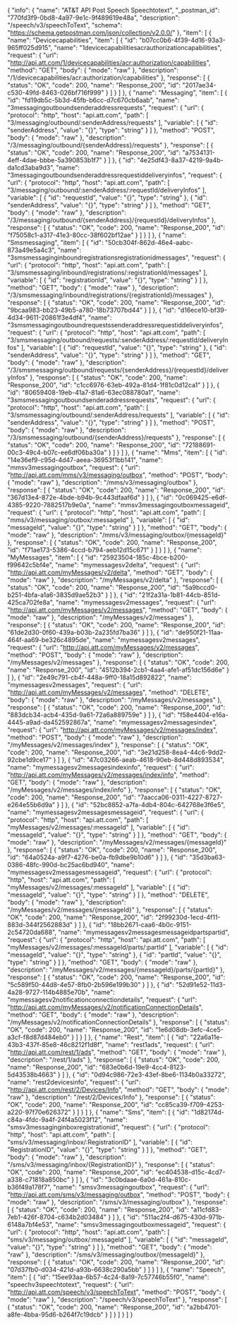 {
  "info": {
    "name": "AT&T API Post Speech Speechtotext",
    "_postman_id": "770fd3f9-0bd8-4a97-9e1c-9f489619e48a",
    "description": "/speech/v3/speechToText",
    "schema": "https://schema.getpostman.com/json/collection/v2.0.0/"
  },
  "item": [
    {
      "name": "Devicecapabilities",
      "item": [
        {
          "id": "b07cc0b6-4f39-4d16-93a3-965ff025d915",
          "name": "1devicecapabilitiesacrauthorizationcapabilities",
          "request": {
            "url": "http://api.att.com/1/devicecapabilities/acr:authorization/capabilities",
            "method": "GET",
            "body": {
              "mode": "raw"
            },
            "description": "/1/devicecapabilities/acr:authorization/capabilities"
          },
          "response": [
            {
              "status": "OK",
              "code": 200,
              "name": "Response_200",
              "id": "2017ae34-c530-49fd-8463-026bf716f999"
            }
          ]
        }
      ]
    },
    {
      "name": "Messaging",
      "item": [
        {
          "id": "fd19db5c-5b3d-45fb-b6cc-d7c670cb6aab",
          "name": "3messagingoutboundsenderaddressrequests",
          "request": {
            "url": {
              "protocol": "http",
              "host": "api.att.com",
              "path": [
                "3/messaging/outbound/:senderAddress/requests"
              ],
              "variable": [
                {
                  "id": "senderAddress",
                  "value": "{}",
                  "type": "string"
                }
              ]
            },
            "method": "POST",
            "body": {
              "mode": "raw"
            },
            "description": "/3/messaging/outbound/{senderAddress}/requests"
          },
          "response": [
            {
              "status": "OK",
              "code": 200,
              "name": "Response_200",
              "id": "a7534131-4eff-4dae-bbbe-5a390853b1f7"
            }
          ]
        },
        {
          "id": "4e25df43-8a37-4219-9a4b-da1cd3aba9d3",
          "name": "3messagingoutboundsenderaddressrequestiddeliveryinfos",
          "request": {
            "url": {
              "protocol": "http",
              "host": "api.att.com",
              "path": [
                "3/messaging/outbound/:senderAddress/:requestId/deliveryInfos"
              ],
              "variable": [
                {
                  "id": "requestId",
                  "value": "{}",
                  "type": "string"
                },
                {
                  "id": "senderAddress",
                  "value": "{}",
                  "type": "string"
                }
              ]
            },
            "method": "GET",
            "body": {
              "mode": "raw"
            },
            "description": "/3/messaging/outbound/{senderAddress}/{requestId}/deliveryInfos"
          },
          "response": [
            {
              "status": "OK",
              "code": 200,
              "name": "Response_200",
              "id": "f75058c1-a317-41e3-80cc-38f602bf12ae"
            }
          ]
        }
      ]
    },
    {
      "name": "Smsmessaging",
      "item": [
        {
          "id": "50cb304f-862d-46e4-aabc-873a49e5a4c3",
          "name": "3smsmessaginginboundregistrationsregistrationidmessages",
          "request": {
            "url": {
              "protocol": "http",
              "host": "api.att.com",
              "path": [
                "3/smsmessaging/inbound/registrations/:registrationId/messages"
              ],
              "variable": [
                {
                  "id": "registrationId",
                  "value": "{}",
                  "type": "string"
                }
              ]
            },
            "method": "GET",
            "body": {
              "mode": "raw"
            },
            "description": "/3/smsmessaging/inbound/registrations/{registrationId}/messages"
          },
          "response": [
            {
              "status": "OK",
              "code": 200,
              "name": "Response_200",
              "id": "9bcaa983-bb23-49b5-a780-18b73707bd44"
            }
          ]
        },
        {
          "id": "d16ece10-bf39-4d34-9611-20861f3e4df4",
          "name": "3smsmessagingoutboundrequestssenderaddressrequestiddeliveryinfos",
          "request": {
            "url": {
              "protocol": "http",
              "host": "api.att.com",
              "path": [
                "3/smsmessaging/outbound/requests/:senderAddress/:requestId/deliveryInfos"
              ],
              "variable": [
                {
                  "id": "requestId",
                  "value": "{}",
                  "type": "string"
                },
                {
                  "id": "senderAddress",
                  "value": "{}",
                  "type": "string"
                }
              ]
            },
            "method": "GET",
            "body": {
              "mode": "raw"
            },
            "description": "/3/smsmessaging/outbound/requests/{senderAddress}/{requestId}/deliveryInfos"
          },
          "response": [
            {
              "status": "OK",
              "code": 200,
              "name": "Response_200",
              "id": "c1cc6976-63eb-492a-81d4-1f81c0d12ca1"
            }
          ]
        },
        {
          "id": "80659408-19eb-41a7-81a6-63ec088780a1",
          "name": "3smsmessagingoutboundsenderaddressrequests",
          "request": {
            "url": {
              "protocol": "http",
              "host": "api.att.com",
              "path": [
                "3/smsmessaging/outbound/:senderAddress/requests"
              ],
              "variable": [
                {
                  "id": "senderAddress",
                  "value": "{}",
                  "type": "string"
                }
              ]
            },
            "method": "POST",
            "body": {
              "mode": "raw"
            },
            "description": "/3/smsmessaging/outbound/{senderAddress}/requests"
          },
          "response": [
            {
              "status": "OK",
              "code": 200,
              "name": "Response_200",
              "id": "72188691-00c3-49c4-b07c-ee6df06ba30a"
            }
          ]
        }
      ]
    },
    {
      "name": "Mms",
      "item": [
        {
          "id": "14e36ef9-c95d-4d47-aeea-36953f1bb141",
          "name": "mmsv3messagingoutbox",
          "request": {
            "url": "http://api.att.com/mms/v3/messaging/outbox",
            "method": "POST",
            "body": {
              "mode": "raw"
            },
            "description": "/mms/v3/messaging/outbox"
          },
          "response": [
            {
              "status": "OK",
              "code": 200,
              "name": "Response_200",
              "id": "367d13e4-872e-4bde-b94b-9c443dfaaf6d"
            }
          ]
        },
        {
          "id": "0c069425-e6df-4385-9220-7882517b9e0a",
          "name": "mmsv3messagingoutboxmessageid",
          "request": {
            "url": {
              "protocol": "http",
              "host": "api.att.com",
              "path": [
                "mms/v3/messaging/outbox/:messageId"
              ],
              "variable": [
                {
                  "id": "messageId",
                  "value": "{}",
                  "type": "string"
                }
              ]
            },
            "method": "GET",
            "body": {
              "mode": "raw"
            },
            "description": "/mms/v3/messaging/outbox/{messageId}"
          },
          "response": [
            {
              "status": "OK",
              "code": 200,
              "name": "Response_200",
              "id": "f71ae173-5386-4ccd-b794-aeb12d15c671"
            }
          ]
        }
      ]
    },
    {
      "name": "MyMessages",
      "item": [
        {
          "id": "25923504-185c-4bce-b200-f99642c5bf4e",
          "name": "mymessagesv2delta",
          "request": {
            "url": "http://api.att.com/myMessages/v2/delta",
            "method": "GET",
            "body": {
              "mode": "raw"
            },
            "description": "/myMessages/v2/delta"
          },
          "response": [
            {
              "status": "OK",
              "code": 200,
              "name": "Response_200",
              "id": "5a9bccd0-b251-4bfa-a1a6-3835d9ae52b3"
            }
          ]
        },
        {
          "id": "21f2a31a-1b81-44cb-851d-425ca702fe8a",
          "name": "mymessagesv2messages",
          "request": {
            "url": "http://api.att.com/myMessages/v2/messages",
            "method": "GET",
            "body": {
              "mode": "raw"
            },
            "description": "/myMessages/v2/messages"
          },
          "response": [
            {
              "status": "OK",
              "code": 200,
              "name": "Response_200",
              "id": "61de2d30-0f60-439a-b03b-2a235fd7ba36"
            }
          ]
        },
        {
          "id": "de950f21-11aa-464f-aa69-be326c4895de",
          "name": "mymessagesv2messages",
          "request": {
            "url": "http://api.att.com/myMessages/v2/messages",
            "method": "POST",
            "body": {
              "mode": "raw"
            },
            "description": "/myMessages/v2/messages"
          },
          "response": [
            {
              "status": "OK",
              "code": 200,
              "name": "Response_200",
              "id": "4512b394-2cb1-4aa4-afe1-af51dc156d6e"
            }
          ]
        },
        {
          "id": "2e49c791-cb4f-448a-9ff0-18a15d892822",
          "name": "mymessagesv2messages",
          "request": {
            "url": "http://api.att.com/myMessages/v2/messages",
            "method": "DELETE",
            "body": {
              "mode": "raw"
            },
            "description": "/myMessages/v2/messages"
          },
          "response": [
            {
              "status": "OK",
              "code": 200,
              "name": "Response_200",
              "id": "883dcb34-acb4-435d-9a61-72a6a889759e"
            }
          ]
        },
        {
          "id": "f58e4404-e16a-4445-a9ad-da452592867a",
          "name": "mymessagesv2messagesindex",
          "request": {
            "url": "http://api.att.com/myMessages/v2/messages/index",
            "method": "POST",
            "body": {
              "mode": "raw"
            },
            "description": "/myMessages/v2/messages/index"
          },
          "response": [
            {
              "status": "OK",
              "code": 200,
              "name": "Response_200",
              "id": "3e21d258-8ea4-44c6-9dd2-92cbe1d9ce17"
            }
          ]
        },
        {
          "id": "47c03266-aeab-4618-90eb-8d448d893534",
          "name": "mymessagesv2messagesindexinfo",
          "request": {
            "url": "http://api.att.com/myMessages/v2/messages/index/info",
            "method": "GET",
            "body": {
              "mode": "raw"
            },
            "description": "/myMessages/v2/messages/index/info"
          },
          "response": [
            {
              "status": "OK",
              "code": 200,
              "name": "Response_200",
              "id": "7aacca06-0311-4227-8727-e264e55b6d9a"
            }
          ]
        },
        {
          "id": "52bc8852-a7fa-4db4-804c-642768e3f6e5",
          "name": "mymessagesv2messagesmessageid",
          "request": {
            "url": {
              "protocol": "http",
              "host": "api.att.com",
              "path": [
                "myMessages/v2/messages/:messageId"
              ],
              "variable": [
                {
                  "id": "messageId",
                  "value": "{}",
                  "type": "string"
                }
              ]
            },
            "method": "GET",
            "body": {
              "mode": "raw"
            },
            "description": "/myMessages/v2/messages/{messageId}"
          },
          "response": [
            {
              "status": "OK",
              "code": 200,
              "name": "Response_200",
              "id": "64a0524a-a9f7-4276-be0a-fb9dbe9b10d6"
            }
          ]
        },
        {
          "id": "35d3ba63-0386-48fc-990d-bc25ac6bd940",
          "name": "mymessagesv2messagesmessageid",
          "request": {
            "url": {
              "protocol": "http",
              "host": "api.att.com",
              "path": [
                "myMessages/v2/messages/:messageId"
              ],
              "variable": [
                {
                  "id": "messageId",
                  "value": "{}",
                  "type": "string"
                }
              ]
            },
            "method": "DELETE",
            "body": {
              "mode": "raw"
            },
            "description": "/myMessages/v2/messages/{messageId}"
          },
          "response": [
            {
              "status": "OK",
              "code": 200,
              "name": "Response_200",
              "id": "2f99230d-1ecd-4f11-883d-344f2562883d"
            }
          ]
        },
        {
          "id": "18bb2671-caa6-4b0c-9151-2c54720da688",
          "name": "mymessagesv2messagesmessageidpartspartid",
          "request": {
            "url": {
              "protocol": "http",
              "host": "api.att.com",
              "path": [
                "myMessages/v2/messages/:messageId/parts/:partId"
              ],
              "variable": [
                {
                  "id": "messageId",
                  "value": "{}",
                  "type": "string"
                },
                {
                  "id": "partId",
                  "value": "{}",
                  "type": "string"
                }
              ]
            },
            "method": "GET",
            "body": {
              "mode": "raw"
            },
            "description": "/myMessages/v2/messages/{messageId}/parts/{partId}"
          },
          "response": [
            {
              "status": "OK",
              "code": 200,
              "name": "Response_200",
              "id": "5c589f50-44d8-4e57-8fb0-2b596e199b30"
            }
          ]
        },
        {
          "id": "52d91e52-11d3-4a28-9727-114b4885e70b",
          "name": "mymessagesv2notificationconnectiondetails",
          "request": {
            "url": "http://api.att.com/myMessages/v2/notificationConnectionDetails",
            "method": "GET",
            "body": {
              "mode": "raw"
            },
            "description": "/myMessages/v2/notificationConnectionDetails"
          },
          "response": [
            {
              "status": "OK",
              "code": 200,
              "name": "Response_200",
              "id": "1e6d08db-3efc-4ce5-a3cf-f8d87d484eb0"
            }
          ]
        }
      ]
    },
    {
      "name": "Rest",
      "item": [
        {
          "id": "22a6a11e-43b3-437f-85e8-46c8212f1d8f",
          "name": "rest1ads",
          "request": {
            "url": "http://api.att.com/rest/1/ads",
            "method": "GET",
            "body": {
              "mode": "raw"
            },
            "description": "/rest/1/ads"
          },
          "response": [
            {
              "status": "OK",
              "code": 200,
              "name": "Response_200",
              "id": "683e0b6d-19e9-4cc4-8123-5d43538b4663"
            }
          ]
        },
        {
          "id": "0d94c986-72e3-43ef-8be6-1134b0a33272",
          "name": "rest2devicesinfo",
          "request": {
            "url": "http://api.att.com/rest/2/Devices/Info",
            "method": "GET",
            "body": {
              "mode": "raw"
            },
            "description": "/rest/2/Devices/Info"
          },
          "response": [
            {
              "status": "OK",
              "code": 200,
              "name": "Response_200",
              "id": "cc85ca39-f709-4253-a220-97f70e626372"
            }
          ]
        }
      ]
    },
    {
      "name": "Sms",
      "item": [
        {
          "id": "1d82174d-c84a-4fdc-9a4f-24f4a5023f12",
          "name": "smsv3messaginginboxregistrationid",
          "request": {
            "url": {
              "protocol": "http",
              "host": "api.att.com",
              "path": [
                "sms/v3/messaging/inbox/:RegistrationID"
              ],
              "variable": [
                {
                  "id": "RegistrationID",
                  "value": "{}",
                  "type": "string"
                }
              ]
            },
            "method": "GET",
            "body": {
              "mode": "raw"
            },
            "description": "/sms/v3/messaging/inbox/{RegistrationID}"
          },
          "response": [
            {
              "status": "OK",
              "code": 200,
              "name": "Response_200",
              "id": "ec404538-d15c-4cd7-a338-c71818a850bc"
            }
          ]
        },
        {
          "id": "3c0bdaae-6a0d-461a-810c-b36f49a178f7",
          "name": "smsv3messagingoutbox",
          "request": {
            "url": "http://api.att.com/sms/v3/messaging/outbox",
            "method": "POST",
            "body": {
              "mode": "raw"
            },
            "description": "/sms/v3/messaging/outbox"
          },
          "response": [
            {
              "status": "OK",
              "code": 200,
              "name": "Response_200",
              "id": "a11cfd83-7eb1-426f-8704-c634b2d03484"
            }
          ]
        },
        {
          "id": "511ac2f4-d675-430d-971b-6148a7bf4e53",
          "name": "smsv3messagingoutboxmessageid",
          "request": {
            "url": {
              "protocol": "http",
              "host": "api.att.com",
              "path": [
                "sms/v3/messaging/outbox/:messageId"
              ],
              "variable": [
                {
                  "id": "messageId",
                  "value": "{}",
                  "type": "string"
                }
              ]
            },
            "method": "GET",
            "body": {
              "mode": "raw"
            },
            "description": "/sms/v3/messaging/outbox/{messageId}"
          },
          "response": [
            {
              "status": "OK",
              "code": 200,
              "name": "Response_200",
              "id": "07d37fb0-d034-421d-a93b-6638c290a5bb"
            }
          ]
        }
      ]
    },
    {
      "name": "Speech",
      "item": [
        {
          "id": "15ee93aa-6b57-4c24-8a19-7c57746b55f0",
          "name": "speechv3speechtotext",
          "request": {
            "url": "http://api.att.com/speech/v3/speechToText",
            "method": "POST",
            "body": {
              "mode": "raw"
            },
            "description": "/speech/v3/speechToText"
          },
          "response": [
            {
              "status": "OK",
              "code": 200,
              "name": "Response_200",
              "id": "a2bb4701-a8fe-4bba-95d6-b264f7c19dcb"
            }
          ]
        }
      ]
    }
  ]
}